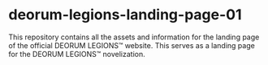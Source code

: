 # deorum-legions-landing-page-01
This repository contains all the assets and information for the landing page of the official DEORUM LEGIONS™ website. This serves as a landing page for the DEORUM LEGIONS™ novelization.  
